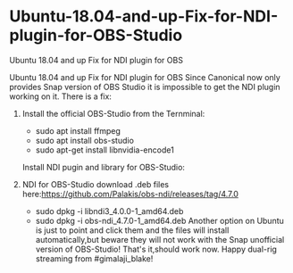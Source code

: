 # Ubuntu-18.04-and-up-Fix-for-NDI-plugin-for-OBS-Studio
Ubuntu 18.04 and up Fix for NDI plugin for OBS 

Ubuntu 18.04 and up Fix for NDI plugin for OBS Since Canonical now only provides Snap version of OBS Studio it is impossible to get the NDI plugin working on it. There is a fix:

1. Install the official OBS-Studio from the Ternminal:

    * sudo apt install ffmpeg
    * sudo apt install obs-studio
    * sudo apt-get install libnvidia-encode1

    Install NDI pugin and library for OBS-Studio:

2. NDI for OBS-Studio download .deb files here:https://github.com/Palakis/obs-ndi/releases/tag/4.7.0
    * sudo dpkg -i libndi3_4.0.0-1_amd64.deb
    * sudo dpkg -i obs-ndi_4.7.0-1_amd64.deb Another option on Ubuntu is just to point and click them and the files will install automatically,but beware they will not work with the Snap unofficial version of OBS-Studio! That's it,should work now. Happy dual-rig streaming from #gimalaji_blake!
